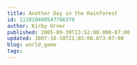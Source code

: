 ```yaml
---
title: Another Day in the Rainforest
id: 112810480547706379
author: Kirby Urner
published: 2005-09-30T13:52:00.000-07:00
updated: 2007-10-10T21:03:08.873-07:00
blog: world_game
tags: 
---
```


